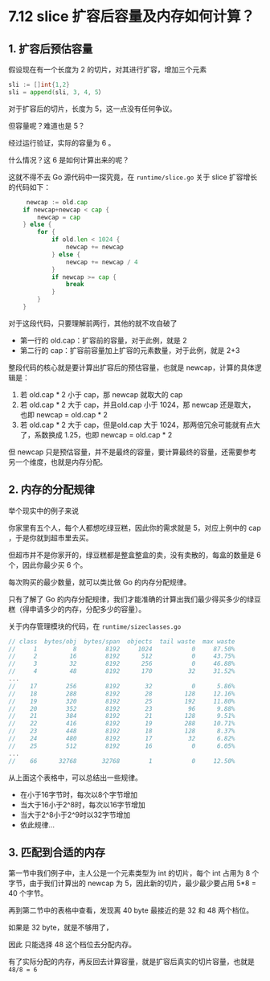 # 7.12 slice 扩容后容量及内存如何计算？

## 1. 扩容后预估容量

假设现在有一个长度为 2 的切片，对其进行扩容，增加三个元素

```go
sli := []int{1,2}
sli = append(sli, 3, 4, 5）
```

对于扩容后的切片，长度为 5，这一点没有任何争议。

但容量呢？难道也是 5？

经过运行验证，实际的容量为 6 。

什么情况？这 6 是如何计算出来的呢？

这就不得不去 Go 源代码中一探究竟，在 `runtime/slice.go` 关于 slice 扩容增长的代码如下：

```go
     newcap := old.cap
	if newcap+newcap < cap {
		newcap = cap
	} else {
		for {
			if old.len < 1024 {
				newcap += newcap
			} else {
				newcap += newcap / 4
			}
			if newcap >= cap {
				break
			}
		}
	}
```

对于这段代码，只要理解前两行，其他的就不攻自破了

-   第一行的 old.cap：扩容前的容量，对于此例，就是 2
-   第二行的 cap：扩容前容量加上扩容的元素数量，对于此例，就是 2+3

整段代码的核心就是要计算出扩容后的预估容量，也就是 newcap，计算的具体逻辑是：

1.   若 old.cap * 2  小于 cap，那 newcap 就取大的 cap 
2.   若 old.cap * 2 大于 cap，并且old.cap 小于 1024，那 newcap 还是取大，也即 newcap = old.cap * 2
3.    若 old.cap * 2 大于 cap，但是old.cap 大于 1024，那两倍冗余可能就有点大了，系数换成 1.25，也即 newcap = old.cap *  2

但 newcap 只是预估容量，并不是最终的容量，要计算最终的容量，还需要参考另一个维度，也就是内存分配。

## 2. 内存的分配规律

举个现实中的例子来说

你家里有五个人，每个人都想吃绿豆糕，因此你的需求就是 5，对应上例中的 cap ，于是你就到超市里去买。

但超市并不是你家开的，绿豆糕都是整盒整盒的卖，没有卖散的，每盒的数量是 6 个，因此你最少买 6 个。

每次购买的最少数量，就可以类比做 Go 的内存分配规律。

只有了解了 Go 的内存分配规律，我们才能准确的计算出我们最少得买多少的绿豆糕（得申请多少的内存，分配多少的容量）。

关于内存管理模块的代码，在 `runtime/sizeclasses.go` 

```go
// class  bytes/obj  bytes/span  objects  tail waste  max waste
//     1          8        8192     1024           0     87.50%
//     2         16        8192      512           0     43.75%
//     3         32        8192      256           0     46.88%
//     4         48        8192      170          32     31.52%
...
//    17        256        8192       32           0      5.86%
//    18        288        8192       28         128     12.16%
//    19        320        8192       25         192     11.80%
//    20        352        8192       23          96      9.88%
//    21        384        8192       21         128      9.51%
//    22        416        8192       19         288     10.71%
//    23        448        8192       18         128      8.37%
//    24        480        8192       17          32      6.82%
//    25        512        8192       16           0      6.05%
...
//    66      32768       32768        1           0     12.50%
```

从上面这个表格中，可以总结出一些规律。

-   在小于16字节时，每次以8个字节增加
-   当大于16小于2^8时，每次以16字节增加
-   当大于2^8小于2^9时以32字节增加
-   依此规律…

## 3. 匹配到合适的内存

第一节中我们例子中，主人公是一个元素类型为 int 的切片，每个 int 占用为 8 个字节，由于我们计算出的 newcap 为 5，因此新的切片，最少最少要占用 5*8 = 40 个字节。

再到第二节中的表格中查看，发现离 40 byte 最接近的是 32 和 48 两个档位。

如果是 32 byte，就是不够用了，

因此 只能选择 48 这个档位去分配内存。

有了实际分配的内存，再反回去计算容量，就是扩容后真实的切片容量，也就是 `48/8 = 6`

